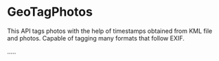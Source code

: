 GeoTagPhotos
============

This API tags photos with the help of timestamps obtained from KML file and photos. Capable of tagging many formats that follow EXIF. 

.....
